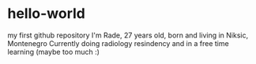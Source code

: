 # hello-world
my first github repository
I'm Rade, 27 years old, born and living in Niksic, Montenegro
Currently doing radiology resindency and in a free time learning (maybe too much :)
